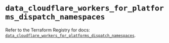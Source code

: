 # `data_cloudflare_workers_for_platforms_dispatch_namespaces`

Refer to the Terraform Registry for docs: [`data_cloudflare_workers_for_platforms_dispatch_namespaces`](https://registry.terraform.io/providers/cloudflare/cloudflare/5.7.1/docs/data-sources/workers_for_platforms_dispatch_namespaces).
